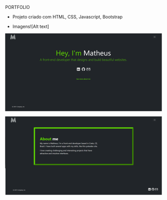 PORTFOLIO

- Projeto criado com HTML, CSS, Javascript, Bootstrap

- Imagens![Alt text]

![Alt text](assets/proj1.png)

![Alt text](assets/proj2.png)

